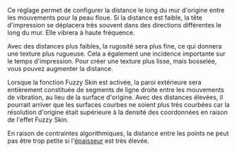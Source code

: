 Ce réglage permet de configurer la distance le long du mur d'origine entre les mouvements pour la peau floue. Si la distance est faible, la tête d'impression se déplacera très souvent dans des directions différentes le long du mur. Elle vibrera à haute fréquence.

Avec des distances plus faibles, la rugosité sera plus fine, ce qui donnera une texture plus rugueuse. Cela a également une incidence importante sur le temps d'impression. Pour créer une texture plus lisse, mais bosselée, vous pouvez augmenter la distance.

Lorsque la fonction Fuzzy Skin est activée, la paroi extérieure sera entièrement constituée de segments de ligne droite entre les mouvements de vibration, au lieu de la surface d'origine. Avec des distances élevées, il pourrait arriver que les surfaces courbes ne soient plus très courbées car la résolution d'origine était supérieure à la densité des coordonnées en raison de l'effet Fuzzy Skin.

En raison de contraintes algorithmiques, la distance entre les points ne peut pas être trop petite si l'[épaisseur](magic_fuzzy_skin_thickness.md) est très élevée.
